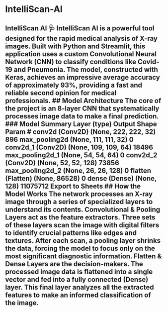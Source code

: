 # IntelliScan-AI
## IntelliScan AI 🩺 IntelliScan AI is a powerful tool designed for the rapid medical analysis of X-ray images. Built with Python and Streamlit, this application uses a custom Convolutional Neural Network (CNN) to classify conditions like Covid-19 and Pneumonia. The model, constructed with Keras, achieves an impressive average accuracy of approximately 93%, providing a fast and reliable second opinion for medical professionals.  ## Model Architecture The core of the project is an 8-layer CNN that systematically processes image data to make a final prediction.  ### Model Summary Layer (type)	Output Shape	Param # conv2d (Conv2D)	(None, 222, 222, 32)	896 max_pooling2d	(None, 111, 111, 32)	0 conv2d_1 (Conv2D)	(None, 109, 109, 64)	18496 max_pooling2d_1	(None, 54, 54, 64)	0 conv2d_2 (Conv2D)	(None, 52, 52, 128)	73856 max_pooling2d_2	(None, 26, 26, 128)	0 flatten (Flatten)	(None, 86528)	0 dense (Dense)	(None, 128)	11075712  Export to Sheets ## How the Model Works The network processes an X-ray image through a series of specialized layers to understand its contents.  Convolutional & Pooling Layers act as the feature extractors. Three sets of these layers scan the image with digital filters to identify crucial patterns like edges and textures. After each scan, a pooling layer shrinks the data, forcing the model to focus only on the most significant diagnostic information.  Flatten & Dense Layers are the decision-makers. The processed image data is flattened into a single vector and fed into a fully connected (Dense) layer. This final layer analyzes all the extracted features to make an informed classification of the image.
